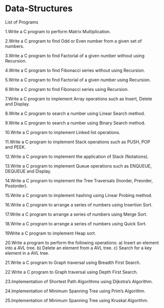 # Data-Structures
List of Programs



1.Write a C program to perform Matrix Multiplication.



2.Write a C program to find Odd or Even number from a given set of numbers.




3.Write a C program to find Factorial of a given number without using Recursion.




4.Write a C program to find Fibonacci series without using Recursion.





5.Write a C program to find Factorial of a given number using Recursion.





6.Write a C program to find Fibonacci series using Recursion.





7.Write a C program to implement Array operations such as Insert, Delete and Display.




8.Write a C program to search a number using Linear Search method.





9.Write a C program to search a number using Binary Search method.






10.Write a C program to implement Linked list operations.





11.Write a C program to implement Stack operations such as PUSH, POP and PEEK.




12.Write a C program to implement the application of Stack (Notations).






13.Write a C program to implement Queue operations such as ENQUEUE, DEQUEUE and Display.



14.Write a C program to implement the Tree Traversals (Inorder, Preorder, Postorder).



15.Write a C program to implement hashing using Linear Probing method.




16.Write a C program to arrange a series of numbers using Insertion Sort.



17.Write a C program to arrange a series of numbers using Merge Sort.




18.Write a C program to arrange a series of numbers using Quick Sort.




19Write a C program to implement Heap sort.




20.Write a program to perform the following operations: a) Insert an element into a AVL tree. b) Delete an element from a AVL tree. c) Search for a key element in a AVL tree.




21.Write a C program to Graph traversal using Breadth First Search.





22.Write a C program to Graph traversal using Depth First Search.



23.Implementation of Shortest Path Algorithms using Dijkstra’s Algorithm.




24.Implementation of Minimum Spanning Tree using Prim’s Algorithm.




25.Implementation of Minimum Spanning Tree using Kruskal Algorithm.




